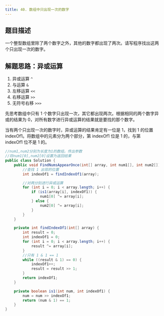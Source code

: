 ```yaml
---
title: 40. 数组中只出现一次的数字
---
```


## 题目描述

一个整型数组里除了两个数字之外，其他的数字都出现了两次。请写程序找出这两个只出现一次的数字。

## 解题思路：异或运算

1. 异或运算 `^`
2. 与运算 `&`
3. 左移运算 `<<`
4. 右移运算 `>>`
5. 无符号右移 `>>>`


先思考数组中只有 1 个数字只出现一次，其它都出现两次。根据相同的两个数字异或的结果为 0，对所有数字进行异或运算的结果就是要找的那个数字。

当有两个只出现一次的数字时，异或运算的结果肯定有一位是 1，找到 1 的位置 indexOf1。将数组中的元素分为两个部分，第 indexOf1 位是 1 的，与第 indexOf1 位不是 1 的。

```java
//num1,num2分别为长度为1的数组。传出参数
//将num1[0],num2[0]设置为返回结果
public class Solution {
    public void FindNumsAppearOnce(int[] array, int num1[], int num2[]) {
        //查找 1 出现的位置
        int indexOf1 = findIndexOf1(array);

        //对两分别进行异或运算
        for (int i = 0; i < array.length; i++) {
            if (is1(array[i], indexOf1)) {
                num1[0] ^= array[i];
            } else {
                num2[0] ^= array[i];
            }
        }
    }

    private int findIndexOf1(int[] array) {
        int result = 0;
        int indexOf1 = 0;
        for (int i = 0; i < array.length; i++) {
            result ^= array[i];
        }
        //只有 1 & 1 == 1
        while ((result & 1) == 0) {
            indexOf1++;
            result = result >> 1;
        }
        return indexOf1;
    }

    private boolean is1(int num, int indexOf1) {
        num = num >> indexOf1;
        return (num & 1) == 1;
    }
}
```
